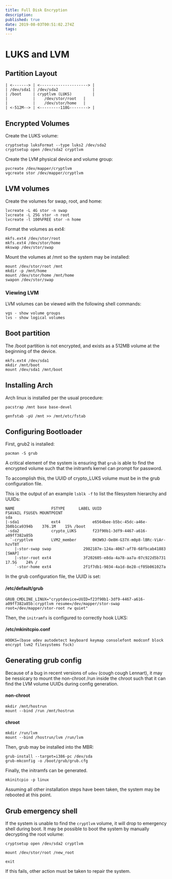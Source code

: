 ```yaml
---
title: Full Disk Encryption
description: 
published: true
date: 2019-08-03T00:51:02.274Z
tags: 
---
```


# LUKS and LVM

## Partition Layout

    | <-------> | <---------------------> |
    | /dev/sda1 | /dev/sda2               |
    | /boot     | cryptlvm (LUKS)         |
    |           |    /dev/stor/root   | 
    |           |    /dev/stor/home   | 
    | <-512M--> | <---------118G--------> |

## Encrypted Volumes

Create the LUKS volume: 

    cryptsetup luksFormat --type luks2 /dev/sda2
    cryptsetup open /dev/sda2 cryptlvm

Create the LVM physical device and volume group: 

    pvcreate /dev/mapper/cryptlvm
    vgcreate stor /dev/mapper/cryptlvm

## LVM volumes

Create the volumes for swap, root, and home: 

    lvcreate -L 4G stor -n swap 
    lvcreate -L 25G stor -n root 
    lvcreate -l 100%FREE stor -n home

Format the volumes as ext4: 

    mkfs.ext4 /dev/stor/root
    mkfs.ext4 /dev/stor/home
    mkswap /dev/stor/swap 

Mount the volumes at /mnt so the system may be installed: 

    mount /dev/stor/root /mnt
    mkdir -p /mnt/home
    mount /dev/stor/home /mnt/home
    swapon /dev/stor/swap 

### Viewing LVM 

LVM volumes can be viewed with the following shell commands: 

    vgs - show volume groups
    lvs - show logical volumes

## Boot partition 

The /boot partition is not encrypted, and exists as a 512MB volume at the beginning of the device. 

    mkfs.ext4 /dev/sda1
    mkdir /mnt/boot
    mount /dev/sda1 /mnt/boot

## Installing Arch 

Arch linux is installed per the usual procedure: 

    pacstrap /mnt base base-devel
    
    genfstab -pU /mnt >> /mnt/etc/fstab


## Configuring Bootloader

First, grub2 is installed: 

    pacman -S grub

A critical element of the system is ensuring that `grub` is able to find the encrypted volume such that the initramfs kernel can prompt for password. 

To accomplish this, the UUID of crypto_LUKS volume must be in the grub configuration file. 

This is the output of an example `lsblk -f` to list the filesystem hierarchy and UUIDs:

```
NAME                FSTYPE      LABEL UUID                                   FSAVAIL FSUSE% MOUNTPOINT
sda                                                                                         
|-sda1              ext4              e6564bee-b5bc-45dc-a46e-3b0b1ca9394b    376.1M    15% /boot
`-sda2              crypto_LUKS       f23f90b1-3df9-4467-a616-a09ff382a85b                  
  `-cryptlvm        LVM2_member       0H3W9J-Oe8H-G37X-m0p8-lBRc-ViAr-hzvT8T                
    |-stor-swap swap              2982187e-124a-4067-af78-68fbcab41883                  [SWAP]
    |-stor-root ext4              3f202605-e8da-4a78-aa7a-07c922d5b731     17.5G    24% /
    `-stor-home ext4              2f1f7db1-9034-4a1d-8e28-cf05b061027a
```

In the grub configuration file, the UUID is set: 

#### /etc/default/grub  
    GRUB_CMDLINE_LINUX="cryptdevice=UUID=f23f90b1-3df9-4467-a616-a09ff382a85b:cryptlvm resume=/dev/mapper/stor-swap root=/dev/mapper/stor-root rw quiet"

Then, the `initramfs` is configured to correctly hook LUKS: 

#### /etc/mkinitcpio.conf
    HOOKS=(base udev autodetect keyboard keymap consolefont modconf block encrypt lvm2 filesystems fsck)

## Generating grub config

Because of a bug in recent versions of `udev` (cough cough Lennart), it may be nessicary to mount the non-chroot /run inside the chroot such that it can find the LVM volume UUIDs during config generation. 

#### non-chroot

    mkdir /mnt/hostrun
    mount --bind /run /mnt/hostrun

#### chroot

    mkdir /run/lvm
    mount --bind /hostrun/lvm /run/lvm

Then, grub may be installed into the MBR: 

    grub-install --target=i386-pc /dev/sda
    grub-mkconfig -o /boot/grub/grub.cfg

Finally, the initramfs can be generated. 

    mkinitcpio -p linux

Assuming all other installation steps have been taken, the system may be rebooted at this point. 


## Grub emergency shell

If the system is unable to find the `cryptlvm` volume, it will drop to emergency shell during boot. It may be possible to boot the system by manually decrypting the root volume: 

    cryptsetup open /dev/sda2 cryptlvm
    
    mount /dev/stor/root /new_root
    
    exit 

If this fails, other action must be taken to repair the system. 